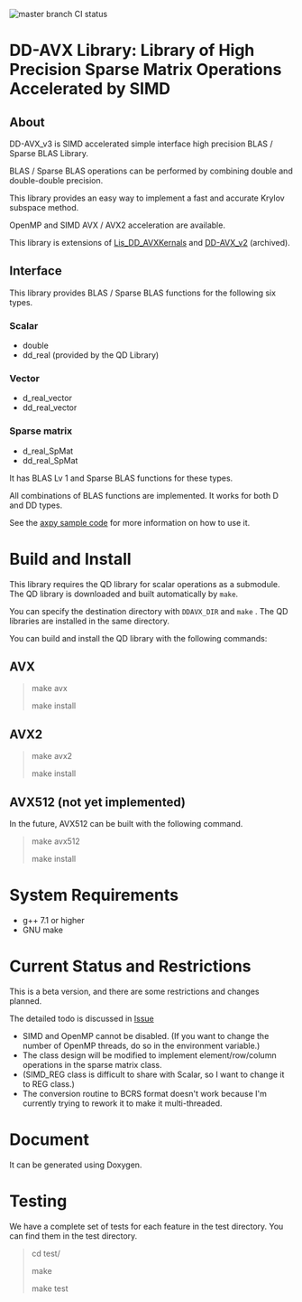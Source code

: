 ![master branch CI status](https://github.com/t-hishinuma/DD-AVX_v3/workflows/C/C++%20CI/badge.svg)

# DD-AVX Library: Library of High Precision Sparse Matrix Operations Accelerated by SIMD

## About
DD-AVX_v3 is SIMD accelerated simple interface high precision BLAS / Sparse BLAS Library.

BLAS / Sparse BLAS operations can be performed by combining double and double-double precision.

This library provides an easy way to implement a fast and accurate Krylov subspace method.

OpenMP and SIMD AVX / AVX2 acceleration are available.

This library is extensions of 
[Lis_DD_AVXKernals](https://github.com/t-hishinuma/Lis_DD_AVXkernels) and 
[DD-AVX_v2](https://github.com/t-hishinuma/DD-AVX_v2) (archived).

## Interface
This library provides BLAS / Sparse BLAS functions for the following six types.

### Scalar
* double
* dd_real (provided by the QD Library)
### Vector
* d_real_vector
* dd_real_vector
### Sparse matrix
* d_real_SpMat
* dd_real_SpMat

It has BLAS Lv 1 and Sparse BLAS functions for these types.

All combinations of BLAS functions are implemented.
It works for both D and DD types.

See the [axpy sample code](https://github.com/t-hishinuma/DD-AVX_v3/blob/master/test/vector_blas/axpy.cpp) for more information on how to use it.

# Build and Install
This library requires the QD library for scalar operations as a submodule.
The QD library is downloaded and built automatically by `make`.

You can specify the destination directory with `DDAVX_DIR` and `make` .
The QD libraries are installed in the same directory.

You can build and install the QD library with the following commands:

## AVX
> make avx
> 
> make install

## AVX2
> make avx2
> 
> make install

## AVX512 (not yet implemented)
In the future, AVX512 can be built with the following command.
> make avx512
> 
> make install

# System Requirements
* g++ 7.1 or higher
* GNU make

# Current Status and Restrictions
This is a beta version, and there are some restrictions and changes planned.

The detailed todo is discussed in [Issue](https://github.com/t-hishinuma/DD-AVX_v3/issues)

* SIMD and OpenMP cannot be disabled. (If you want to change the number of OpenMP threads, do so in the environment variable.)
* The class design will be modified to implement element/row/column operations in the sparse matrix class.
* (SIMD_REG class is difficult to share with Scalar, so I want to change it to REG class.)
* The conversion routine to BCRS format doesn't work because I'm currently trying to rework it to make it multi-threaded.

# Document
It can be generated using Doxygen.

# Testing
We have a complete set of tests for each feature in the test directory. You can find them in the test directory.

> cd test/
> 
> make
> 
> make test
